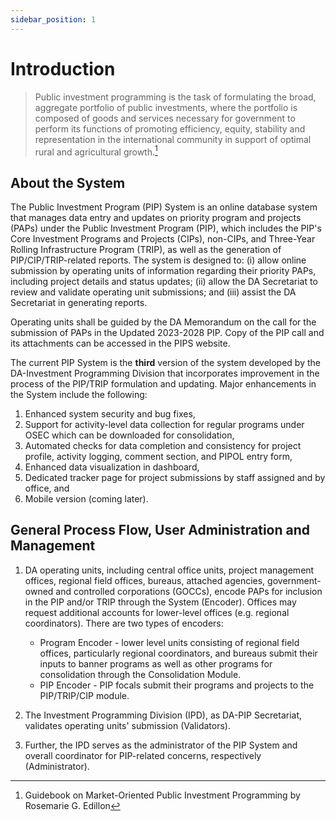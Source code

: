 ```yaml
---
sidebar_position: 1
---
```


# Introduction

> Public investment programming is the task of formulating the broad, aggregate
portfolio of public investments, where the portfolio is composed of goods and
services necessary for government to perform its functions of promoting efficiency,
equity, stability and representation in the international community in support of
optimal rural and agricultural growth.[^1]

[^1]: Guidebook on Market-Oriented Public Investment Programming by Rosemarie G. Edillon

## About the System

The Public Investment Program (PIP) System is an online database system that
manages data entry and updates on priority program and projects (PAPs) under the Public
Investment Program (PIP), which includes the PIP's Core Investment Programs and
Projects (CIPs), non-CIPs, and Three-Year Rolling Infrastructure Program (TRIP), as well
as the generation of PIP/CIP/TRIP-related reports. The system is designed to: (i) allow
online submission by operating units of information regarding their priority PAPs, including
project details and status updates; (ii) allow the DA Secretariat to review and validate
operating unit submissions; and (iii) assist the DA Secretariat in generating reports.

Operating units shall be guided by the DA Memorandum on the call for the submission of
PAPs in the Updated 2023-2028 PIP. Copy of the PIP call and its attachments can be accessed
in the PIPS website.

The current PIP System is the __third__ version of the system developed by the DA-Investment 
Programming Division that incorporates improvement in the process of the PIP/TRIP formulation and 
updating. Major enhancements in the System include the following:

1. Enhanced system security and bug fixes, 
2. Support for activity-level data collection for regular programs under OSEC which can be downloaded for consolidation,
3. Automated checks for data completion and consistency for project profile, activity logging, comment section, and PIPOL entry form,
4. Enhanced data visualization in dashboard,
5. Dedicated tracker page for project submissions by staff assigned and by office, and
6. Mobile version (coming later).

## General Process Flow, User Administration and Management

1. DA operating units, including central office units, project management offices,
regional field offices, bureaus, attached agencies, government-owned and controlled corporations (GOCCs), 
encode PAPs for inclusion in the PIP and/or TRIP through the System (Encoder). Offices may request additional 
accounts for lower-level offices (e.g. regional coordinators). There are two types of encoders:

   - Program Encoder - lower level units consisting of regional field offices, particularly regional coordinators, and bureaus 
   submit their inputs to banner programs as well as other programs for consolidation through the Consolidation Module.
   - PIP Encoder - PIP focals submit their programs and projects to the PIP/TRIP/CIP module.

2. The Investment Programming Division (IPD), as DA-PIP Secretariat, validates operating units' submission (Validators).

3. Further, the IPD  serves as the administrator of the PIP System and overall coordinator for PIP-related concerns,
   respectively (Administrator).

